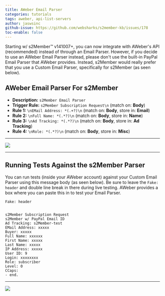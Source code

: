```yaml
---
title: AWeber Email Parser
categories: tutorials
tags: aweber, api-list-servers
author: jaswsinc
github-issue: https://github.com/websharks/s2member-kb/issues/178
toc-enable: false
---
```


Starting w/ s2Member™ v141007+, you can now integrate with AWeber's API (recommended) instead of through an Email Parser. However, if you decide to use an AWeber Email Parser instead, please don't use the built-in PayPal Email Parser that AWeber provides. Instead, s2Member would really prefer that you use a Custom Email Parser, specifically for s2Member (as seen below).

## AWeber Email Parser For s2Member

- **Description:** `s2Member Email Parser`
- **Trigger Rule:** `s2Member Subscription Request\n` (match on: **Body**)
- **Rule 1:** `\nEMail Address: *(.+?)\n` (match on: **Body**, store in: **Email**)
- **Rule 2:** `\nFull Name: *(.*?)\n` (match on: **Body**, store in: **Name**)
- **Rule 3:** `\nAd Tracking: *(.*?)\n` (match on: **Body**, store in: **Ad Tracking**)
- **Rule 4:** `\nRole: *(.*?)\n` (match on: **Body**, store in: **Misc**)

---

![](https://camo.githubusercontent.com/df16ccea55ba07b5e7554b7622e6ba7ad90423d8/687474703a2f2f7777772e7072696d6f7468656d65732e636f6d2f666f72756d732f646f776e6c6f61642f66696c652e7068703f6d6f64653d766965772669643d353637)

---

## Running Tests Against the s2Member Parser

You can run tests (inside your AWeber account) against your Custom Email Parser using this message body (as seen below). Be sure to leave the `Fake: header` and double line break in there during live testing. AWeber provides a box where you can paste this in to test your Email Parser.

```text
Fake: header


s2Member Subscription Request
s2Member w/ PayPal Email ID
Ad Tracking: s2Member-test
EMail Address: xxxxx
Buyer: xxxxx
Full Name: xxxxxx
First Name: xxxxx
Last Name: xxxxx
IP Address: xxxxx
User ID: 9
Login: xxxxxxxx
Role: subscriber
Level: 0
CCaps:
- end.
```

---

![](https://camo.githubusercontent.com/f57b619f6ea09164bcf55dec2f5f655ad7d7e48f/687474703a2f2f7777772e7072696d6f7468656d65732e636f6d2f666f72756d732f646f776e6c6f61642f66696c652e7068703f6d6f64653d766965772669643d353638)
